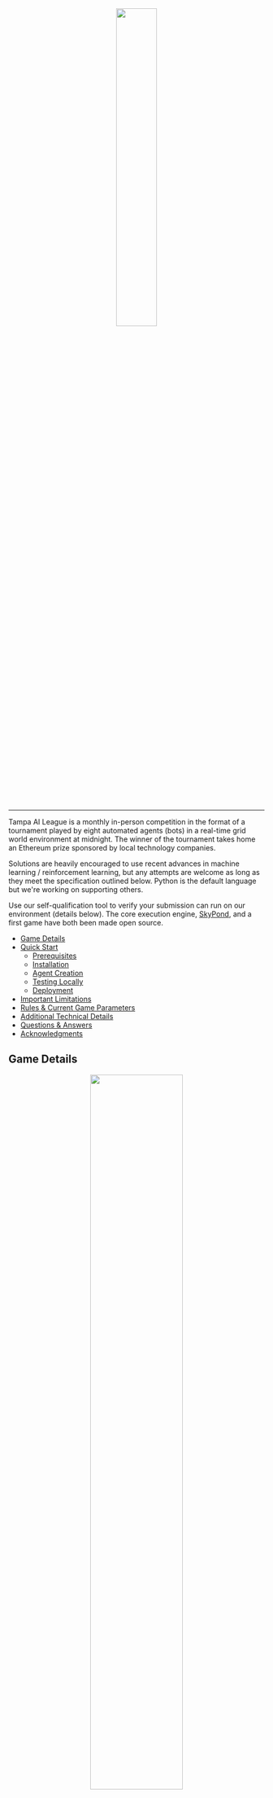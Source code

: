 <div align="center">
  <img src="docs/images/logo.png" width="40%"><br>
</div>

-----------------

Tampa AI League is a monthly in-person competition in the format of a tournament played by eight automated agents (bots) in a real-time grid world environment at midnight. The winner of the tournament takes home an Ethereum prize sponsored by local technology companies.

Solutions are heavily encouraged to use recent advances in machine learning / reinforcement learning, but any attempts are welcome as long as they meet the specification outlined below. Python is the default language but we're working on supporting others.

Use our self-qualification tool to verify your submission can run on our environment (details below). The core execution engine, [SkyPond](https://github.com/upkoi/skypond), and a first game have both been made open source.

* [Game Details](#game-details)
* [Quick Start](#quick-start)
  * [Prerequisites](#0---prerequisites)
  * [Installation](#1---installation)
  * [Agent Creation](#2---agent-creation)
  * [Testing Locally](#3---testing-locally)
  * [Deployment](#4---deployment)
* [Important Limitations](#important-limitations)
* [Rules & Current Game Parameters](#rules--current-game-parameters)
* [Additional Technical Details](#additional-technical-details)
* [Questions & Answers](#questions--answers)
* [Acknowledgments](#acknowledgments)

## Game Details
<div align="center">
  <img src="docs/images/demo-fight.gif" style="width:60%"><br><br/>
</div>

Four keys, representing fragments of an Ethereum private key, are hidden in a maze. Have your agent collect all four keys and you will instantly* be credited the full prize pool. Can't find all four keys? Other agents likely have them and your submission can fight them to win.

Players compete in a small custom multi-agent grid world environment, _Four Keys_, optimized for interaction by machine learning agents. The game is displayed live on a projector. We've balanced the game to help machine learning and non-machine learning agents compete on a relatively level field. See below (and on the event page) for current rules and parameters. Entering a competition is completely free.

The game is turn-based, and each agent can see a small portion of the board surrounding them, provided in a frame each turn. They are also given several previous frames of activity, a breadcrumb frame indicating where the agent has been, and a supplement containing additional information about the agent movement recharge, attack recharge, and position in the larger grid. Agents are strongly suggested to be completely stateless and rely only on this information.

<div align="center">
  <img src="docs/images/tail-frame-diagram.png"><br>
</div>

Games take a maximum of one hour to complete and are hands-off after submission. The game execution time is a great time to chat with other machine learning practitioners and software developers in the area.

_\*Provide an ethereum address to receive prizes. See below for more information. Depending on the game parameters, there might be several rounds before a winner is declared._

## Quick Start
Initial submissions usually can be created in 15-30 minutes by following these instructions on Linux or a Mac. We haven't had a chance to test this on other environments yet.

We've open-sourced / MIT licensed the core execution engine, [SkyPond](https://github.com/upkoi/skypond), to allow transparency into the main code that is running the game.

### 0 - Prerequisites
* Docker
* Python 3.6
* Linux or OS X

The execution environment requires **python 3** (python _3.6 or above_ is strongly suggested for installation simplicity) and a docker installation. It works best on Linux or OS X (due to a dependency on [OpenAI Gym](https://github.com/openai/gym)).

Note: Python 2 support is not currently planned.  

Check your python3 installation with:
```
python3 -V
```

Verify your docker installation with:
```
docker run hello-world
```

#### OS X: Add /var/folders to whitelist [Required]
Add /var/folders to the "File Sharing" whitelist in docker preferences. This is required so docker can access the temporary directory created by the qualification tool on OS X. If you have a custom temporary directory set, use that instead. Veriy using _echo $TMPDIR_.

#### Linux: Verify Non-Root Docker Access
Make sure you can run docker as a non-root user. See [post-installation instructions](https://docs.docker.com/install/linux/linux-postinstall/) for more information. If not, the qualification tool will likely fail to run.

Resources
- [OS X Prerequisite Guide](docs/prerequisites/osx.md)
- [Alternative Guide to Installing Python3 on OS X](https://wsvincent.com/install-python3-mac/)
- [Latest Docker Installation Instructions](https://docs.docker.com/install/)

### 1 - Installation

Pull down this repository and run the included setup tool to get started. This will install all dependencies,  including SkyPond.

Example:
```
git clone https://github.com/upkoi/tail
cd tail
python3 setup.py install --user

```

The PyTorch dependency is used for the example training script. If you have trouble installing PyTorch through the automated install try installing it manually with...

```
pip3 install torch==1.0.1
```

...and then running the setup script above. Note that PyTorch version 1.0.1 is required to line up with the execution environment.

#### Post-Installation Setup

Optionally, run a self-test of the execution environment after installation with:

```
python3 qualify.py --self-test --unrestrict-networking
```

_Note: The first time the qualification tool is run it will need to pull down the latest execution environment docker image. This may take several minutes._

### 2 - Agent Creation
Use the included create.py script to copy an existing example. All examples are MIT licensed and are provided as inspiration and starting points.

We offer a starting point for reinforcement learning agents, _tolstoy_. This is an agent that learns how to find and hold on to keys but doesn't fight often. This agent can be trained in about 20-30 minutes to pass the qualification criteria and is a starting point for modification.

Use the create.py script to create a variant of this model...

```
python3 create.py --template neural/tolstoy
```

Follow the prompts to add a name and an optional Ethereum key for your submission.

Once created, cd into the directory and run the included training file.

```
cd yolo
python3 train.py
```

Notes:
* If you run into issues on OS X with PyTorch related to libshm or libomp try _brew install libomp_
* The training tool might not render the return graph or visualization correctly on some terminal configurations on OS X. We're working on it.

<div align="center">
  <img src="docs/images/train.gif"><br><br>
</div>

This will train a new agent on a medium-sized board with one small opponent using PPO ([Proximal Policy Optimization](https://arxiv.org/pdf/1707.06347.pdf)) - a modern reinforcement learning algorithm.

The training script will intermittently test your agent on a larger board with several agents to visualize progress. The top two small frames in the visualization stage show part of what your agent sees, including the visible board features (like walls, other players, and keys) and the breadcrumb layer (stateful tracking of the last 1000 movements).

This example model uses a deep convolutional neural network and should reach an (okay) average reward of around _9_ in about 10-20 minutes. Feel free to press CTRL+C to stop training at any time after this point.

### 3 - Testing Locally
This sample neural network agent includes everything you need to compete, including the required _handler.py_ file that is used to communicate with your submission. An important part of the competition is self-qualification - validating that your submission is ready for battle and doesn't contain significant errors. To self-qualify your submission at any time, run the qualification tool:

```
mkdir yolo-ready
python3 qualify.py --agent ./yolo --output ./yolo-ready
```

<div align="center">
  <img src="docs/images/qualification.gif"><br><br>
</div>

This will:

- pull down the validation docker image
- start it
- copy your files into it
- attempt to get your submission information
- try to break it by playing simulated rounds of the game against it of increasing difficulty.

If successful (and your submission didn't fail any of the tests) the packaging tool will copy your files into a new folder specified by **--output**.

Additional Notes:

* Use --visualize to render agent progress during qualification. This will slow down the qualification process by a small amount.
* This process is not entirely deterministic yet. Feel free to give marginally failing agents another shot.

### 4 - Deployment
Copy the contents of the /output folder onto a floppy disk (or specify your drive path with --output in the first place). Be careful not to copy the folder itself. The root folder on the disk should at least contain the entry.py file and the qualification.dat file and typically also contains an info.json file as well as others.

You can validate your packaged submission on your target disk by using **--verify**. Ex:

```
python3 qualify.py --verify /media/rob/disk
```

__Important Note__: After qualification do not edit any part of your agent, including the name! We hash parts of the agent in the qualification process (subject to change) and changing your agent after qualification might cause it to fail.

### 5 - Yeah!
At this point, you know how to create, validate, and package submissions. __We encourage you to check out the other samples and use one as a starting point for creating your own agent.__

The final step is to bring your agent to the tournament. Competitions are currently private. Please e-mail rob@upkoi.com to enter. We're opening up competition to the public soon - check [midnightfight.ai](https://www.midnightfight.ai) for availability.

### Get Some Hardware
A modern floppy disk drive and set of two or more floppy disks are recommended. Here is a link to the same hardware used in the competition itself:

[RAAYOO USB Floppy Disk Drive](https://www.amazon.com/gp/product/B077HDT19H/ref=ppx_yo_dt_b_asin_title_o05_s00?ie=UTF8&psc=1)

This drive was approximately $15 as of May 2019.

## Important Limitations

### Disk Space
The most significant constraint for the competition is a hard limit of all submission content at approximately 1.44MB as all submissions are required to be made in-person at the event on a single 3.5" floppy disk. A backup disk is also recommended as magnetic format media is vulnerable to failure due exposure to excessive heat and significant magnetic fields.

This constraint adds a model-compression aspect to some machine learning submissions which may need to be considered during your design. It also helps balance the playing field by preventing very large or complex neural network models.

We also like floppy disks.

### Python 3 & Libraries
Additionally, the floppy disk must contain a Python 3 file, handler.py, which implements a standardized interface through flask (detailed below and in the _examples_ folder).

Your code is run in isolation on a docker image that is preloaded with a standardized set of relevant libraries, including recent versions of:

* NumPy
* Pandas
* Scipy
* TensorFlow
* Keras
* PyTorch
* Keras-RL
* TensorForce
* AI Gym
* h5py
* torch-ac

See the *docker_image* folder in SkyPond for more information and exact versions.

## Rules & Current Game Parameters
The current game, Four Keys, is a custom grid world environment that was designed to be simple to understand and enter, but challenging to master. The initial iteration of the game contains simplified rules which might be expanded in later versions.

The game is a maze-like environment with four keys randomly distributed in a (commonly) 15 by 15 or 30 by 30 tile board. Up to eight players start at points on the outside of the board and take turns moving around to locate keys and attack other players while evading an attack. Once picked up by a player, keys are held in inventory until attacked. **The goal is to hold all four keys simultaneously - which concludes a game.** Depending on the exact tournament, games might be played just once or multiple times.

Players can attack as well as drop individual keys (potentially as a lure). If hit by another player **while holding keys**, the player loses half of their attack recharge and must also wait eight turns before moving again. The attacking player must wait twenty turns before triggering another attack. Both movement and attack recharge values are private and are not broadcast to other players. Be careful of moving adjacent to other players.


| Parameter       | Value           |
| ------------- |:-------------:|
| Game Name      | Four Keys |
| Game Version      | v1.0 |
| Maximum Players      | 8      |
| Minimum Players Needed | 2      |
| Competition Board Size      | 30 x 30 (900 Squares)      |
| Observable Board Size | 7x7 (49 Squares)      |
| Win Condition | A single agent obtains all four keys.      |
| Attack Range		| 1 Square (Adjacent) |
| Attack Recharge		| 20 Turns |
| Attack Movement Penalty (Once Hit - If Holding Keys)		| Drop all keys and wait for eight turns before movement. Lose half of attack recharge. |
| Key Drop Logic		| First randomly selected open tile. This is an important distinction that may result in unexpected behavior in close-quarter combat in narrow corridors or mazes. |
| Time Limit		| 60 Minutes |
| Tie Resolution		| In the event of a tie, victory will go to the player that was able to obtain a key earliest in the game. |

The processing of invalid actions is subject to the discretion of the execution environment. Most invalid actions will result in no action - effectively the loss of a turn.

If an agent is disqualified or unreachable during play, the agent will take the most passive action possible, usually standing still on the game board. This is generally not optimal as not moving is an excellent way to get attacked by other players.

All permissible behavior, given the constraints, including permanently blocking/neutralizing other players is allowed. We only ask that you try not to deliberately disrupt the game by intentionally taking down the execution environment.

## Additional Technical Details
This is a detailed summary of what the executing environment looks like, what is expected from your submission, and a summary of how the platform works from a technical perspective. See the [SkyPond](https://github.com/upkoi/skypond) project for the core execution environment.

### Qualification Token
When you pass self-qualification - using the qualification tool above - a qualification.dat file will be generated for your agent. This is a _low security_ token to indicate your current agent passed qualification and needs to be on your submission at time of submission. Do not modify any part of your agent after qualification or it's possible that the execution engine will reject your submission. If you need to make further changes, be sure to re-qualify your submission.

You can check if a packaged submission will pass qualification at any time by using

```
python3 qualify.py --verify [agent path]
```

### Entry File
The primary required file is **handler.py**. This must contain a flask app exposing two routes:

* /information
* /react

There are working versions of the routes in the _examples_ folder, and it's strongly recommended that you copy an existing sample to start.

As long as you implement these methods to spec in some capacity, we should be able to (at least attempt to) validate your submission.

#### GET /information
This is generally only called when your submission is first loaded (this is done automatically when your disk is entered). It retrieves your display name, a description, an e-mail address (used to look up a gravatar to be displayed on the screen with this other information during the competition), and an Ethereum address of where to send the prize money if your agent wins. The transfer happens automatically at the end of the tournament.

In the sample files, this information is stored in a JSON configuration file and is forwarded back when the route is called.

#### POST /react
This method is called each time the game requires an action from your bot. We strongly encourage a completely stateless implementation. A substantial amount of game state is passed in to help make stateless agents viable. See the example folder for more details.

Note that this method is also called several times after your bot is loaded to ensure it works.

### Execution Resources & Parameters
* Your bot, during the competition, is given approximately 500ms to return a result through the _react_ method.

* Specific hardware resources might vary but expect approximately one 2ghz CPU core and 1GB of memory should be available.

* Your environment will not have access to the internet and will likely appear to be offline.

* Your environment may be restarted/reinitialized during the game.

* You should not rely on the file system to store information across restarts. Any saved information will be removed.

A failure to use those resources to return a result in the allowed time will result in a passive action taken on your behalf, which will likely involve your bot not moving and being vulnerable to attack.

It's strongly recommended that you test your code on a resource-constrained environment by using the qualification tool. It's also encouraged to wrap your main logic or model forward call in a try ... except block and default to a safe action if it fails.

### In-Game Disqualification
The main goal of the execution environment is to keep the game going. If your agent is repeatedly timing / erroring out, or uses excessive resources out of turn, your submission might be automatically disqualified to help keep the game moving forward. For this reason, it's highly recommended to have a simple, stateless implementation that quickly returns a response to the _react_ method.

## Questions & Answers
### Can my submission use the internet?
A: Nope. Your execution environment is held offline.

### It's 2019, why am I using a floppy disk drive?
A: 1.44MB is a great equalizer. It's relatively simple to take larger off the shelf models and libraries and adapt them to fit the execution model here, but that's not as much of a real challenge as writing your own code or learning how to do model compression to get a robust algorithm to run in a resource-constrained environment. By placing a significant constraint on total size, we place competitors on a more equal footing.

### Why Four Keys? What are other game formats under consideration?
A: We wanted to make a multi-agent game that was easy to learn but difficult to master. This game is a work in progress and the specific rules, and game dynamics might evolve over time. However, the exact rules and a qualifying game engine will be published well advance of the competition.

### Do I have to use the packaging tool?
A: Technically no. Feel free not to use it to verify or test out your submission. However, it will help ensure that your submission won't be rejected at the start of the tournament (a similar validation check happens automatically) and we strongly recommend it.

### Do I need to use a neural network?
A: Not at all. Alternative solutions are allowed and encouraged. We attempted to provide enough stateful information to make it easy for both hardcoded as well as reinforcement learning agents to perform well. We're partial towards reinforcement learning and modern algorithms such as A3C as they can rapidly learn the game.

### Are there any age requirements?
Due to our current venue, we request that you be 21 or older. We might relax that requirement in the future.

### I'm lazy / tired, can I just e-mail you a zip file?
<img src="https://media.giphy.com/media/tCYMesnacJ6cE/giphy.gif">

### Does the execution environment have a GPU?
A: No, to simplify execution your model must forward on CPU only. This shouldn't be an issue given the file size limitation effectively limiting the number of model parameters.

### Are teams allowed? How do we submit a team entry?
A: Feel free to submit an entry as a team. If you are submitting on behalf of an organization, then it's encouraged that you use or incorporate your organization name in name field (which ultimately is displayed on the screen during the competition). Also, feel free to submit multiple agents that work together given the environment. However, each submission needs to be delivered in person and we ask that the agent names share a common prefix or element to help identify them as teams. To share the prize, have both agents contain the same target Ethereum address.

### Are there plans to support other languages? How was python selected?
A: Python is a great language for building machine learning solutions (it's the most popular language for data science as of 2019). One of the contributing reasons is the corresponding rich ecosystem of libraries that accelerate machine learning development. See above for the available libraries on the execution environment. It's also a popular language in general, [scoring high on the 2018 stack overflow developer survey](https://insights.stackoverflow.com/survey/2018/#technology-programming-scripting-and-markup-languages). Additionally, it's a speedy language to pick up, we encourage developers in other languages to give it a whirl.

That said, there are plans to eventually add first class support for JavaScript, C#, and Julia.

### Can you add x package to the base execution environment?
A: Changes to the execution environment are carefully considered as they have the potential to change the game dynamics considerably. Part of the challenge is to do well given limited resources. That said, send requests for environment updates to rob@upkoi.com, and if enough requests come in for a given package, we'll consider  integrating it. For now, try including the package - and any dependencies - in your submission. This is challenging for some (more substantial) libraries but possible for others.

### Can you open source the parent competition-time execution environment and display?
A: There's a chance we'll eventually open-source additional parts of the parent competition-time orchestration logic. For now, all of the essentials are included in SkyPond.

### I live in another city, can I participate?
A: Absolutely. There are daily [cheap non-stop flights](https://www.google.com/flights) to Tampa from many cities (including New York and San Francisco) and competitors from anywhere in the world are welcome. It's encouraged to secure a spot in the primary competitor list on the Eventbrite page before booking tickets or securing accommodations (use the registration link on the homepage). Come out to Tampa Bay and eat a Cuban sandwich while battling your fellow ML practitioners.

### What happens if my submission is not accepted by the execution environment on the day of the event? How does the wait list work?
A: Competitors are encouraged to arrive at least 30 minutes before the competition. At least 15 minutes before the game, the execution environment is started and submissions are automatically validated. Solutions that don't pass the validation phase have until the minute before the competition start time to make adjustments and pass validation. If there are any competitors in the wait list the minute before the competition then they are swapped in instead (time permitting). The game automatically starts at midnight.

Competitors on the wait list are swapped in at the final minute before the competition starts to replace no-shows or agents that failed validation. Submissions on the wait list are processed in the order received.

### How private is my submission? How is intellectual property handled?
A: We will not share your submitted code and will (likely) never look at it.

Generally, your submitted code is used for the competition and is permanently removed from the execution environment shortly after the game ends. In the rare event that there is a severe problem with the execution environment that appears to be from malicious intent, submissions might be evaluated privately.

If you'd like more information, please feel free to e-mail rob@upkoi.com.

## Acknowledgments
Both TAIL and SkyPond build on top of the work of talented machine learning practitioners and companies from around the world.

The competition and core execution were inspired and influenced by presentations, conversations, and related competitions at [NeurIPS](https://nips.cc/) 2018, [MLConf](https://mlconf.com/), and [Kaggle Days](https://kaggledays.com/) SF 2019.

See [SkyPond Acknowledgments](https://github.com/upkoi/skypond#acknowledgments) for more information.
